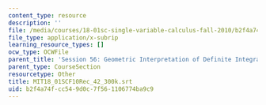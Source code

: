 ```yaml
---
content_type: resource
description: ''
file: /media/courses/18-01sc-single-variable-calculus-fall-2010/b2f4a74fcc549d0c7f561106774ba9c9_MIT18_01SCF10Rec_42_300k.srt
file_type: application/x-subrip
learning_resource_types: []
ocw_type: OCWFile
parent_title: 'Session 56: Geometric Interpretation of Definite Integrals'
parent_type: CourseSection
resourcetype: Other
title: MIT18_01SCF10Rec_42_300k.srt
uid: b2f4a74f-cc54-9d0c-7f56-1106774ba9c9
---
```


